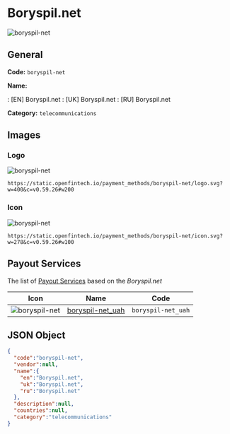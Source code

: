 
# Boryspil.net 
![boryspil-net](https://static.openfintech.io/payment_methods/boryspil-net/logo.svg?w=400&c=v0.59.26#w200)  

## General 
**Code:** `boryspil-net` 
 
**Name:** 
 
:	[EN] Boryspil.net 
:	[UK] Boryspil.net 
:	[RU] Boryspil.net 
 
**Category:** `telecommunications` 
 

## Images 

### Logo 
![boryspil-net](https://static.openfintech.io/payment_methods/boryspil-net/logo.svg?w=400&c=v0.59.26#w200)  

```
https://static.openfintech.io/payment_methods/boryspil-net/logo.svg?w=400&c=v0.59.26#w200
```  

### Icon 
![boryspil-net](https://static.openfintech.io/payment_methods/boryspil-net/icon.svg?w=278&c=v0.59.26#w100)  

```
https://static.openfintech.io/payment_methods/boryspil-net/icon.svg?w=278&c=v0.59.26#w100
```  

## Payout Services 
 
The list of [Payout Services](/payout-services/) based on the _Boryspil.net_ 

|Icon|Name|Code| 
|:---:|:---:|:---:| 
|![boryspil-net](https://static.openfintech.io/payout_methods/boryspil-net/icon.svg?w=278&c=v0.59.26#w40) |[boryspil-net_uah](/payout-services/boryspil-net_uah/)|`boryspil-net_uah`| 
 

## JSON Object 

```json
{
  "code":"boryspil-net",
  "vendor":null,
  "name":{
    "en":"Boryspil.net",
    "uk":"Boryspil.net",
    "ru":"Boryspil.net"
  },
  "description":null,
  "countries":null,
  "category":"telecommunications"
}
```  
